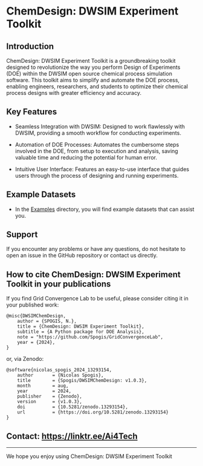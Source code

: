 
# ChemDesign: DWSIM Experiment Toolkit

## Introduction

ChemDesign: DWSIM Experiment Toolkit is a groundbreaking toolkit designed to revolutionize the way you perform Design of Experiments (DOE) within the DWSIM open source chemical process simulation software. This toolkit aims to simplify and automate the DOE process, enabling engineers, researchers, and students to optimize their chemical process designs with greater efficiency and accuracy.

## Key Features
* Seamless Integration with DWSIM: Designed to work flawlessly with DWSIM, providing a smooth workflow for conducting experiments.

* Automation of DOE Processes: Automates the cumbersome steps involved in the DOE, from setup to execution and analysis, saving valuable time and reducing the potential for human error.

* Intuitive User Interface: Features an easy-to-use interface that guides users through the process of designing and running experiments.

## Example Datasets

* In the [Examples](https://github.com/Spogis/DWSIMChemDesign/tree/master/Examples) directory, you will find example datasets that can assist you.

## Support

If you encounter any problems or have any questions, do not hesitate to open an issue in the GitHub repository or contact us directly.

## How to cite ChemDesign: DWSIM Experiment Toolkit in your publications

If you find Grid Convergence Lab to be useful, please consider citing it in your published work:

    @misc{DWSIMChemDesign,
        author = {SPOGIS, N.},
        title = {ChemDesign: DWSIM Experiment Toolkit},
        subtitle = {A Python package for DOE Analysis},
        note = "https://github.com/Spogis/GridConvergenceLab",
        year = {2024},
    }

or, via Zenodo:

    @software{nicolas_spogis_2024_13293154,
        author       = {Nicolas Spogis},
        title        = {Spogis/DWSIMChemDesign: v1.0.3},
        month        = aug,
        year         = 2024,
        publisher    = {Zenodo},
        version      = {v1.0.3},
        doi          = {10.5281/zenodo.13293154},
        url          = {https://doi.org/10.5281/zenodo.13293154}    
    }

## Contact: https://linktr.ee/Ai4Tech
    
---

We hope you enjoy using ChemDesign: DWSIM Experiment Toolkit
